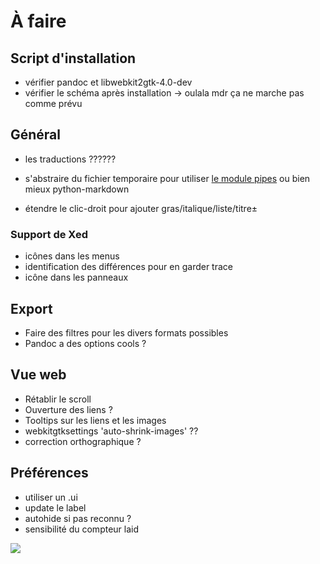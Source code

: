 # À faire

## Script d'installation

- vérifier pandoc et libwebkit2gtk-4.0-dev
- vérifier le schéma après installation -> oulala mdr ça ne marche pas comme prévu

## Général

- les traductions ??????
- s'abstraire du fichier temporaire pour utiliser [le module pipes](https://docs.python.org/fr/3.6/library/pipes.html) ou bien mieux python-markdown

- étendre le clic-droit pour ajouter gras/italique/liste/titre±

### Support de Xed

- icônes dans les menus
- identification des différences pour en garder trace
- icône dans les panneaux

## Export

- Faire des filtres pour les divers formats possibles
- Pandoc a des options cools ?

## Vue web

- Rétablir le scroll
- Ouverture des liens ?
- Tooltips sur les liens et les images
- webkitgtksettings 'auto-shrink-images' ??
- correction orthographique ?

## Préférences

- utiliser un .ui
- update le label
- autohide si pas reconnu ?
- sensibilité du compteur laid

![](/home/roschan/Images/XHzRUpI.jpg)



























